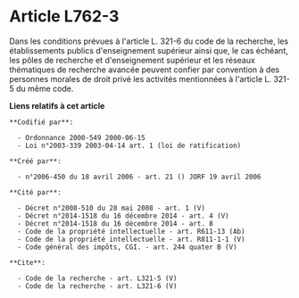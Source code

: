 # Article L762-3

Dans les conditions prévues à l'article L. 321-6 du code de la recherche, les établissements publics d'enseignement supérieur
ainsi que, le cas échéant, les pôles de recherche et d'enseignement supérieur et les réseaux thématiques de recherche avancée
peuvent confier par convention à des personnes morales de droit privé les activités mentionnées à l'article L. 321-5 du même
code.

**Liens relatifs à cet article**

	**Codifié par**:

	  - Ordonnance 2000-549 2000-06-15
	  - Loi n°2003-339 2003-04-14 art. 1 (loi de ratification)

	**Créé par**:

	  - n°2006-450 du 18 avril 2006 - art. 21 () JORF 19 avril 2006

	**Cité par**:

	  - Décret n°2008-510 du 28 mai 2008 - art. 1 (V)
	  - Décret n°2014-1518 du 16 décembre 2014 - art. 4 (V)
	  - Décret n°2014-1518 du 16 décembre 2014 - art. 8
	  - Code de la propriété intellectuelle - art. R611-13 (Ab)
	  - Code de la propriété intellectuelle - art. R811-1-1 (V)
	  - Code général des impôts, CGI. - art. 244 quater B (V)

	**Cite**:

	  - Code de la recherche - art. L321-5 (V)
	  - Code de la recherche - art. L321-6 (V)
